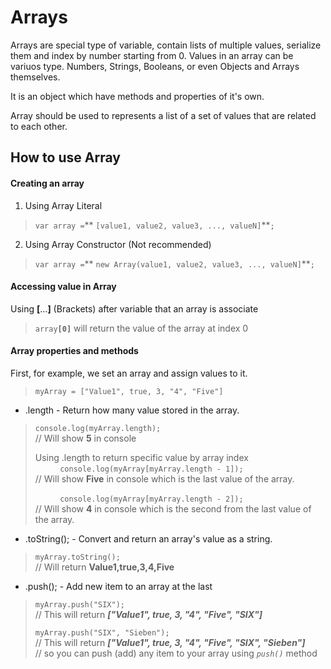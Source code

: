 # Arrays
Arrays are special type of variable, contain lists of multiple values, serialize them and index by number starting from 0.
Values in an array can be variuos type. Numbers, Strings, Booleans, or even Objects and Arrays themselves.

It is an object which have methods and properties of it's own.

Array should be used to represents a list of a set of values that are related to each other.

## How to use Array

#### Creating an array
1. Using Array Literal
> `var array =`** `[value1, value2, value3, ..., valueN]`**`;`

2. Using Array Constructor (Not recommended)
> `var array =`** `new Array(value1, value2, value3, ..., valueN]`**`;`

#### Accessing value in Array
Using **[**...**]** (Brackets) after variable that an array is associate
> `array`**`[0]`** will return the value of the array at index 0

#### Array properties and methods
First, for example, we set an array and assign values to it.
> `myArray = ["Value1", true, 3, "4", "Five"]`

- .length - Return how many value stored in the array.
> `console.log(myArray.length);`  
> // Will show **5** in console  
>
> Using .length to return specific value by array index  
> &nbsp; &nbsp; &nbsp; &nbsp; &nbsp; 
> `console.log(myArray[myArray.length - 1]);`  
> // Will show **Five** in console which is the last value of the array.
>
> &nbsp; &nbsp; &nbsp; &nbsp; &nbsp; 
> `console.log(myArray[myArray.length - 2]);`  
> // Will show **4** in console which is the second from the last value of the array.

- .toString(); - Convert and return an array's value as a string.
> `myArray.toString();`  
> // Will return **Value1,true,3,4,Five**

- .push(); - Add new item to an array at the last
> `myArray.push("SIX");`  
> // This will return **_["Value1", true, 3, "4", "Five", "SIX"]_**
>
> `myArray.push("SIX", "Sieben");`  
> // This will return **_["Value1", true, 3, "4", "Five", "SIX", "Sieben"]_**  
> // so you can push (add) any item to your array using *`push()`* method